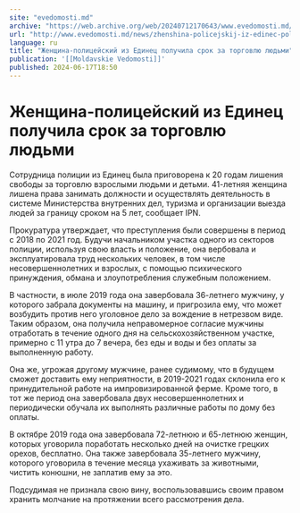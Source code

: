 ```yaml
---
site: "evedomosti.md"
archive: "https://web.archive.org/web/20240712170643/www.evedomosti.md/news/zhenshina-policejskij-iz-edinec-poluchila-srok-za-torgovlyu"
url: "http://www.evedomosti.md/news/zhenshina-policejskij-iz-edinec-poluchila-srok-za-torgovlyu"
language: ru
title: "Женщина-полицейский из Единец получила срок за торговлю людьми"
publication: '[[Moldavskie Vedomosti]]'
published: 2024-06-17T18:50
---
```


# Женщина-полицейский из Единец получила срок за торговлю людьми

Сотрудница полиции из Единец была приговорена к 20 годам лишения свободы за торговлю взрослыми людьми и детьми. 41-летняя женщина лишена права занимать должности и осуществлять деятельность в системе Министерства внутренних дел, туризма и организации выезда людей за границу сроком на 5 лет, сообщает IPN.

Прокуратура утверждает, что преступления были совершены в период с 2018 по 2021 год. Будучи начальником участка одного из секторов полиции, используя свою власть и положение, она вербовала и эксплуатировала труд нескольких человек, в том числе несовершеннолетних и взрослых, с помощью психического принуждения, обмана и злоупотребления служебным положением.

В частности, в июле 2019 года она завербовала 36-летнего мужчину, у которого забрала документы на машину, и пригрозила ему, что может возбудить против него уголовное дело за вождение в нетрезвом виде. Таким образом, она получила неправомерное согласие мужчины отработать в течение одного дня на сельскохозяйственном участке, примерно с 11 утра до 7 вечера, без еды и воды и без оплаты за выполненную работу.

Она же, угрожая другому мужчине, ранее судимому, что в будущем сможет доставить ему неприятности, в 2019-2021 годах склонила его к принудительной работе на импровизированной ферме. Кроме того, в тот же период она завербовала двух несовершеннолетних и периодически обучала их выполнять различные работы по дому без оплаты.

В октябре 2019 года она завербовала 72-летнюю и 65-летнюю женщин, которых уговорила поработать несколько дней на очистке грецких орехов, бесплатно. Она также завербовала 35-летнего мужчину, которого уговорила в течение месяца ухаживать за животными, чистить конюшни, не заплатив ему за это.

Подсудимая не признала свою вину, воспользовавшись своим правом хранить молчание на протяжении всего рассмотрения дела.